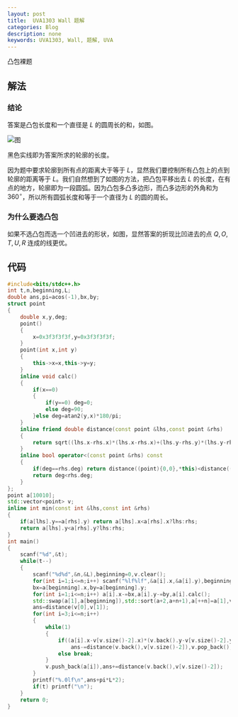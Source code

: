 ```yaml
---
layout: post
title:  UVA1303 Wall 题解
categories: Blog
description: none
keywords: UVA1303, Wall, 题解, UVA
---
```


凸包裸题

## 解法

### 结论

答案是凸包长度和一个直径是 $L$ 的圆周长的和，如图。

![图](https://cdn.luogu.com.cn/upload/image_hosting/v7ccy8r8.png)

黑色实线即为答案所求的轮廓的长度。

因为题中要求轮廓到所有点的距离大于等于 $L$，显然我们要控制所有凸包上的点到轮廓的距离等于 $L$。我们自然想到了如图的方法，把凸包平移出去 $L$ 的长度，在有点的地方，轮廓即为一段圆弧。因为凸包多凸多边形，而凸多边形的外角和为 $360^{\circ}$，所以所有圆弧长度和等于一个直径为 $L$ 的圆的周长。

### 为什么要选凸包

如果不选凸包而选一个凹进去的形状，如图，显然答案的折现比凹进去的点 $Q,O,T,U,R$ 连成的线更优。

## 代码

```cpp
#include<bits/stdc++.h>
int t,n,beginning,L;
double ans,pi=acos(-1),bx,by;
struct point
{
    double x,y,deg;
    point()
    {
        x=0x3f3f3f3f,y=0x3f3f3f3f;
    }
    point(int x,int y)
    {
        this->x=x,this->y=y;
    }
    inline void calc()
    {
        if(x==0)
        {
            if(y==0) deg=0;
            else deg=90;
        }else deg=atan2(y,x)*180/pi;
    }
    inline friend double distance(const point &lhs,const point &rhs)
    {
        return sqrt((lhs.x-rhs.x)*(lhs.x-rhs.x)+(lhs.y-rhs.y)*(lhs.y-rhs.y));
    }
    inline bool operator<(const point &rhs) const
    {
        if(deg==rhs.deg) return distance((point){0,0},*this)<distance((point){0,0},rhs);
        return deg<rhs.deg;
    }
};
point a[10010];
std::vector<point> v;
inline int min(const int &lhs,const int &rhs)
{
    if(a[lhs].y==a[rhs].y) return a[lhs].x<a[rhs].x?lhs:rhs;
    return a[lhs].y<a[rhs].y?lhs:rhs;
}
int main()
{
    scanf("%d",&t);
    while(t--)
    {
        scanf("%d%d",&n,&L),beginning=0,v.clear();
        for(int i=1;i<=n;i++) scanf("%lf%lf",&a[i].x,&a[i].y),beginning=min(beginning,i);
        bx=a[beginning].x,by=a[beginning].y;
        for(int i=1;i<=n;i++) a[i].x-=bx,a[i].y-=by,a[i].calc();
        std::swap(a[1],a[beginning]),std::sort(a+2,a+n+1),a[++n]=a[1],v.push_back(a[1]),v.push_back(a[2]);
        ans=distance(v[0],v[1]);
        for(int i=3;i<=n;i++)
        {
            while(1)
            {
                if((a[i].x-v[v.size()-2].x)*(v.back().y-v[v.size()-2].y)>(v.back().x-v[v.size()-2].x)*(a[i].y-v[v.size()-2].y))
                    ans-=distance(v.back(),v[v.size()-2]),v.pop_back();
                else break;
            }
            v.push_back(a[i]),ans+=distance(v.back(),v[v.size()-2]);
        }
        printf("%.0lf\n",ans+pi*L*2);
        if(t) printf("\n");
    }
    return 0;
}
```
